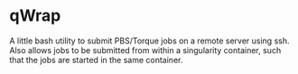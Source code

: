 # qWrap

A little bash utility to submit PBS/Torque jobs on a remote
server using ssh. Also allows jobs to be submitted from within
a singularity container, such that the jobs are started in
the same container.